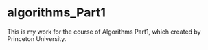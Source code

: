 # algorithms_Part1
This is my work for the course of Algorithms Part1, which created by Princeton University.
